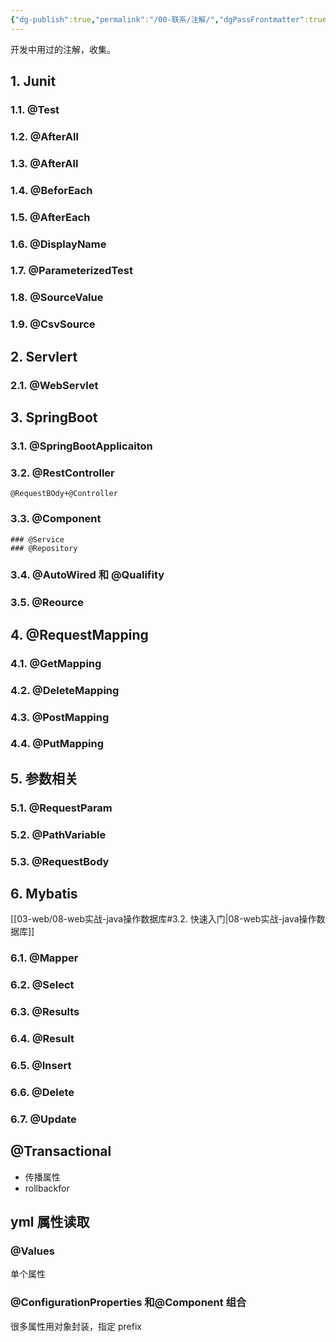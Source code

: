 ```yaml
---
{"dg-publish":true,"permalink":"/00-联系/注解/","dgPassFrontmatter":true}
---
```



开发中用过的注解，收集。

## 1. Junit

### 1.1. @Test
### 1.2. @AfterAll
### 1.3. @AfterAll
### 1.4. @BeforEach
### 1.5. @AfterEach

### 1.6. @DisplayName
### 1.7. @ParameterizedTest
### 1.8. @SourceValue
### 1.9. @CsvSource


## 2. Servlert
### 2.1. @WebServlet

## 3. SpringBoot

### 3.1. @SpringBootApplicaiton
### 3.2. @RestController
	@RequestBOdy+@Controller
### 3.3. @Component
	### @Service
	### @Repository
### 3.4. @AutoWired 和 @Qualifity
### 3.5. @Reource

## 4. @RequestMapping
### 4.1. @GetMapping
### 4.2. @DeleteMapping
### 4.3. @PostMapping
### 4.4. @PutMapping

## 5. 参数相关
### 5.1. @RequestParam
### 5.2. @PathVariable
### 5.3. @RequestBody

## 6. Mybatis

[[03-web/08-web实战-java操作数据库#3.2. 快速入门\|08-web实战-java操作数据库]]

### 6.1. @Mapper

### 6.2. @Select

### 6.3. @Results

### 6.4. @Result

### 6.5. @Insert

### 6.6. @Delete

### 6.7. @Update

## @Transactional

- 传播属性
- rollbackfor
## yml 属性读取

### @Values
单个属性


### @ConfigurationProperties 和@Component 组合

很多属性用对象封装，指定 prefix
